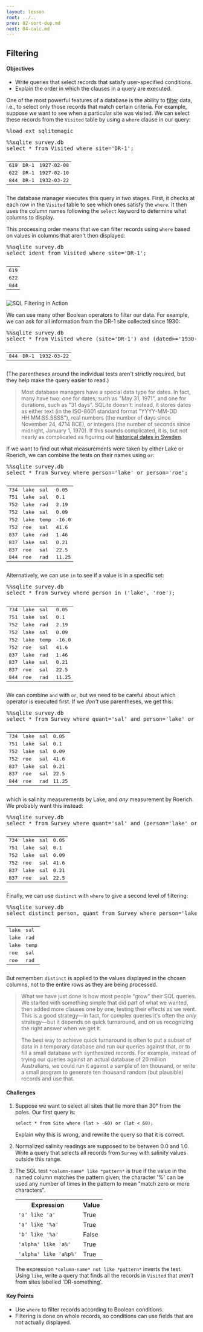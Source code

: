 ```yaml
---
layout: lesson
root: ../..
prev: 02-sort-dup.md
next: 04-calc.md
---
```


## Filtering


<div class="objectives">
<h4 id="objectives">Objectives</h4>
<ul>
<li>Write queries that select records that satisfy user-specified conditions.</li>
<li>Explain the order in which the clauses in a query are executed.</li>
</ul>
</div>


<div>
<p>One of the most powerful features of a database is the ability to <a href="../../gloss.html#filter">filter</a> data, i.e., to select only those records that match certain criteria. For example, suppose we want to see when a particular site was visited. We can select these records from the <code>Visited</code> table by using a <code>where</code> clause in our query:</p>
</div>


<div class="in">
<pre>%load_ext sqlitemagic</pre>
</div>


<div class="in">
<pre>%%sqlite survey.db
select * from Visited where site=&#39;DR-1&#39;;</pre>
</div>

<div class="out">
<pre><table>
<tr><td>619</td><td>DR-1</td><td>1927-02-08</td></tr>
<tr><td>622</td><td>DR-1</td><td>1927-02-10</td></tr>
<tr><td>844</td><td>DR-1</td><td>1932-03-22</td></tr>
</table></pre>
</div>


<div>
<p>The database manager executes this query in two stages. First, it checks at each row in the <code>Visited</code> table to see which ones satisfy the <code>where</code>. It then uses the column names following the <code>select</code> keyword to determine what columns to display.</p>
</div>


<div>
<p>This processing order means that we can filter records using <code>where</code> based on values in columns that aren't then displayed:</p>
</div>


<div class="in">
<pre>%%sqlite survey.db
select ident from Visited where site=&#39;DR-1&#39;;</pre>
</div>

<div class="out">
<pre><table>
<tr><td>619</td></tr>
<tr><td>622</td></tr>
<tr><td>844</td></tr>
</table></pre>
</div>


<div>
<p><img src="img/sql-filter.svg" alt="SQL Filtering in Action" /></p>
</div>


<div>
<p>We can use many other Boolean operators to filter our data. For example, we can ask for all information from the DR-1 site collected since 1930:</p>
</div>


<div class="in">
<pre>%%sqlite survey.db
select * from Visited where (site=&#39;DR-1&#39;) and (dated&gt;=&#39;1930-00-00&#39;);</pre>
</div>

<div class="out">
<pre><table>
<tr><td>844</td><td>DR-1</td><td>1932-03-22</td></tr>
</table></pre>
</div>


<div>
<p>(The parentheses around the individual tests aren't strictly required, but they help make the query easier to read.)</p>
<blockquote>
<p>Most database managers have a special data type for dates. In fact, many have two: one for dates, such as &quot;May 31, 1971&quot;, and one for durations, such as &quot;31 days&quot;. SQLite doesn't: instead, it stores dates as either text (in the ISO-8601 standard format &quot;YYYY-MM-DD HH:MM:SS.SSSS&quot;), real numbers (the number of days since November 24, 4714 BCE), or integers (the number of seconds since midnight, January 1, 1970). If this sounds complicated, it is, but not nearly as complicated as figuring out <a href="http://en.wikipedia.org/wiki/Swedish_calendar">historical dates in Sweden</a>.</p>
</blockquote>
</div>


<div>
<p>If we want to find out what measurements were taken by either Lake or Roerich, we can combine the tests on their names using <code>or</code>:</p>
</div>


<div class="in">
<pre>%%sqlite survey.db
select * from Survey where person=&#39;lake&#39; or person=&#39;roe&#39;;</pre>
</div>

<div class="out">
<pre><table>
<tr><td>734</td><td>lake</td><td>sal</td><td>0.05</td></tr>
<tr><td>751</td><td>lake</td><td>sal</td><td>0.1</td></tr>
<tr><td>752</td><td>lake</td><td>rad</td><td>2.19</td></tr>
<tr><td>752</td><td>lake</td><td>sal</td><td>0.09</td></tr>
<tr><td>752</td><td>lake</td><td>temp</td><td>-16.0</td></tr>
<tr><td>752</td><td>roe</td><td>sal</td><td>41.6</td></tr>
<tr><td>837</td><td>lake</td><td>rad</td><td>1.46</td></tr>
<tr><td>837</td><td>lake</td><td>sal</td><td>0.21</td></tr>
<tr><td>837</td><td>roe</td><td>sal</td><td>22.5</td></tr>
<tr><td>844</td><td>roe</td><td>rad</td><td>11.25</td></tr>
</table></pre>
</div>


<div>
<p>Alternatively, we can use <code>in</code> to see if a value is in a specific set:</p>
</div>


<div class="in">
<pre>%%sqlite survey.db
select * from Survey where person in (&#39;lake&#39;, &#39;roe&#39;);</pre>
</div>

<div class="out">
<pre><table>
<tr><td>734</td><td>lake</td><td>sal</td><td>0.05</td></tr>
<tr><td>751</td><td>lake</td><td>sal</td><td>0.1</td></tr>
<tr><td>752</td><td>lake</td><td>rad</td><td>2.19</td></tr>
<tr><td>752</td><td>lake</td><td>sal</td><td>0.09</td></tr>
<tr><td>752</td><td>lake</td><td>temp</td><td>-16.0</td></tr>
<tr><td>752</td><td>roe</td><td>sal</td><td>41.6</td></tr>
<tr><td>837</td><td>lake</td><td>rad</td><td>1.46</td></tr>
<tr><td>837</td><td>lake</td><td>sal</td><td>0.21</td></tr>
<tr><td>837</td><td>roe</td><td>sal</td><td>22.5</td></tr>
<tr><td>844</td><td>roe</td><td>rad</td><td>11.25</td></tr>
</table></pre>
</div>


<div>
<p>We can combine <code>and</code> with <code>or</code>, but we need to be careful about which operator is executed first. If we <em>don't</em> use parentheses, we get this:</p>
</div>


<div class="in">
<pre>%%sqlite survey.db
select * from Survey where quant=&#39;sal&#39; and person=&#39;lake&#39; or person=&#39;roe&#39;;</pre>
</div>

<div class="out">
<pre><table>
<tr><td>734</td><td>lake</td><td>sal</td><td>0.05</td></tr>
<tr><td>751</td><td>lake</td><td>sal</td><td>0.1</td></tr>
<tr><td>752</td><td>lake</td><td>sal</td><td>0.09</td></tr>
<tr><td>752</td><td>roe</td><td>sal</td><td>41.6</td></tr>
<tr><td>837</td><td>lake</td><td>sal</td><td>0.21</td></tr>
<tr><td>837</td><td>roe</td><td>sal</td><td>22.5</td></tr>
<tr><td>844</td><td>roe</td><td>rad</td><td>11.25</td></tr>
</table></pre>
</div>


<div>
<p>which is salinity measurements by Lake, and <em>any</em> measurement by Roerich. We probably want this instead:</p>
</div>


<div class="in">
<pre>%%sqlite survey.db
select * from Survey where quant=&#39;sal&#39; and (person=&#39;lake&#39; or person=&#39;roe&#39;);</pre>
</div>

<div class="out">
<pre><table>
<tr><td>734</td><td>lake</td><td>sal</td><td>0.05</td></tr>
<tr><td>751</td><td>lake</td><td>sal</td><td>0.1</td></tr>
<tr><td>752</td><td>lake</td><td>sal</td><td>0.09</td></tr>
<tr><td>752</td><td>roe</td><td>sal</td><td>41.6</td></tr>
<tr><td>837</td><td>lake</td><td>sal</td><td>0.21</td></tr>
<tr><td>837</td><td>roe</td><td>sal</td><td>22.5</td></tr>
</table></pre>
</div>


<div>
<p>Finally, we can use <code>distinct</code> with <code>where</code> to give a second level of filtering:</p>
</div>


<div class="in">
<pre>%%sqlite survey.db
select distinct person, quant from Survey where person=&#39;lake&#39; or person=&#39;roe&#39;;</pre>
</div>

<div class="out">
<pre><table>
<tr><td>lake</td><td>sal</td></tr>
<tr><td>lake</td><td>rad</td></tr>
<tr><td>lake</td><td>temp</td></tr>
<tr><td>roe</td><td>sal</td></tr>
<tr><td>roe</td><td>rad</td></tr>
</table></pre>
</div>


<div>
<p>But remember: <code>distinct</code> is applied to the values displayed in the chosen columns, not to the entire rows as they are being processed.</p>
<blockquote>
<p>What we have just done is how most people &quot;grow&quot; their SQL queries. We started with something simple that did part of what we wanted, then added more clauses one by one, testing their effects as we went. This is a good strategy—in fact, for complex queries it's often the <em>only</em> strategy—but it depends on quick turnaround, and on us recognizing the right answer when we get it.</p>
<p>The best way to achieve quick turnaround is often to put a subset of data in a temporary database and run our queries against that, or to fill a small database with synthesized records. For example, instead of trying our queries against an actual database of 20 million Australians, we could run it against a sample of ten thousand, or write a small program to generate ten thousand random (but plausible) records and use that.</p>
</blockquote>
</div>


<div>
<h4 id="challenges">Challenges</h4>
<ol style="list-style-type: decimal">
<li><p>Suppose we want to select all sites that lie more than 30° from the poles. Our first query is:</p>
<pre><code>select * from Site where (lat &gt; -60) or (lat &lt; 60);</code></pre>
<p>Explain why this is wrong, and rewrite the query so that it is correct.</p></li>
<li><p>Normalized salinity readings are supposed to be between 0.0 and 1.0. Write a query that selects all records from <code>Survey</code> with salinity values outside this range.</p></li>
<li><p>The SQL test <code>*column-name* like *pattern*</code> is true if the value in the named column matches the pattern given; the character '%' can be used any number of times in the pattern to mean &quot;match zero or more characters&quot;.</p>
<table>
  <tr> <th>
Expression
</th> <th>
Value
</th> </tr>
  <tr> <td>
<code>'a' like 'a'</code>
</td> <td>
True
</td> </tr>
  <tr> <td>
<code>'a' like '%a'</code>
</td> <td>
True
</td> </tr>
  <tr> <td>
<code>'b' like '%a'</code>
</td> <td>
False
</td> </tr>
  <tr> <td>
<code>'alpha' like 'a%'</code>
</td> <td>
True
</td> </tr>
  <tr> <td>
<code>'alpha' like 'a%p%'</code>
</td> <td>
True
</td> </tr>
</table>
<p>The expression <code>*column-name* not like *pattern*</code> inverts the test. Using <code>like</code>, write a query that finds all the records in <code>Visited</code> that <em>aren't</em> from sites labelled 'DR-something'.</p></li>
</ol>
</div>


<div class="keypoints">
<h4 id="key-points">Key Points</h4>
<ul>
<li>Use <code>where</code> to filter records according to Boolean conditions.</li>
<li>Filtering is done on whole records, so conditions can use fields that are not actually displayed.</li>
</ul>
</div>
